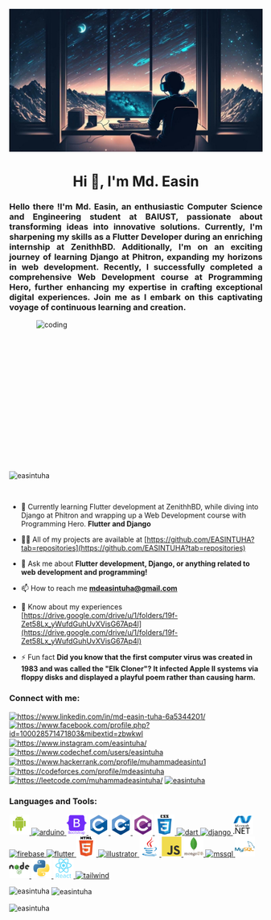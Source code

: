 ![logo](https://github.com/EASINTUHA/EASINTUHA/blob/main/snapedit_1712772937532.jpg)
<h1 align="center">Hi 👋, I'm Md. Easin</h1>
<h3 align="justify">Hello there !I'm Md. Easin, an enthusiastic Computer Science and Engineering student at BAIUST, passionate about transforming ideas into innovative solutions. Currently, I'm sharpening my skills as a Flutter Developer during an enriching internship at ZenithhBD. Additionally, I'm on an exciting journey of learning Django at Phitron, expanding my horizons in web development. Recently, I successfully completed a comprehensive Web Development course at Programming Hero, further enhancing my expertise in crafting exceptional digital experiences. Join me as I embark on this captivating voyage of continuous learning and creation.</h3>

<img align="right" alt="coding" width="450" height="300" src="https://th.bing.com/th/id/OIP.wNGxHlTCsH9zU90WDouoDQHaFj?rs=1&pid=ImgDetMain">


<p align="left"> <img src="https://komarev.com/ghpvc/?username=easintuha&label=Profile%20views&color=0e75b6&style=flat" alt="easintuha" /> </p>

<p align="left"> <a href="https://twitter.com/" target="blank"><img src="https://img.shields.io/twitter/follow/?logo=twitter&style=for-the-badge" alt="" /></a> </p>

- 🌱 Currently learning Flutter development at ZenithhBD, while diving into Django at Phitron and wrapping up a Web Development course with Programming Hero. **Flutter and Django**

- 👨‍💻 All of my projects are available at [https://github.com/EASINTUHA?tab=repositories](https://github.com/EASINTUHA?tab=repositories)

- 💬 Ask me about **Flutter development, Django, or anything related to web development and programming!**

- 📫 How to reach me **mdeasintuha@gmail.com**

- 📄 Know about my experiences [https://drive.google.com/drive/u/1/folders/19f-Zet58Lx_yWufdGuhUvXVisG67Ap4l](https://drive.google.com/drive/u/1/folders/19f-Zet58Lx_yWufdGuhUvXVisG67Ap4l)

- ⚡ Fun fact **Did you know that the first computer virus was created in 1983 and was called the "Elk Cloner"? It infected Apple II systems via floppy disks and displayed a playful poem rather than causing harm.**

<h3 align="left">Connect with me:</h3>
<p align="left">
<a href="https://www.linkedin.com/in/md-easin-6a5344201/" target="blank"><img align="center" src="https://raw.githubusercontent.com/rahuldkjain/github-profile-readme-generator/master/src/images/icons/Social/linked-in-alt.svg" alt="https://www.linkedin.com/in/md-easin-tuha-6a5344201/" height="30" width="40" /></a>
<a href="https://www.facebook.com/profile.php?id=100028571471803&mibextid=ZbWKwL" target="blank"><img align="center" src="https://raw.githubusercontent.com/rahuldkjain/github-profile-readme-generator/master/src/images/icons/Social/facebook.svg" alt="https://www.facebook.com/profile.php?id=100028571471803&mibextid=zbwkwl" height="30" width="40" /></a>
<a href="https://www.instagram.com/easintuha/" target="blank"><img align="center" src="https://raw.githubusercontent.com/rahuldkjain/github-profile-readme-generator/master/src/images/icons/Social/instagram.svg" alt="https://www.instagram.com/easintuha/" height="30" width="40" /></a>
<a href="https://www.codechef.com/users/easintuha" target="blank"><img align="center" src="https://cdn.jsdelivr.net/npm/simple-icons@3.1.0/icons/codechef.svg" alt="https://www.codechef.com/users/easintuha" height="30" width="40" /></a>
<a href="https://www.hackerrank.com/profile/muhammadeasintu1" target="blank"><img align="center" src="https://raw.githubusercontent.com/rahuldkjain/github-profile-readme-generator/master/src/images/icons/Social/hackerrank.svg" alt="https://www.hackerrank.com/profile/muhammadeasintu1" height="30" width="40" /></a>
<a href="https://codeforces.com/profile/mdeasintuha" target="blank"><img align="center" src="https://raw.githubusercontent.com/rahuldkjain/github-profile-readme-generator/master/src/images/icons/Social/codeforces.svg" alt="https://codeforces.com/profile/mdeasintuha" height="30" width="40" /></a>
<a href="https://leetcode.com/muhammadeasintuha/" target="blank"><img align="center" src="https://raw.githubusercontent.com/rahuldkjain/github-profile-readme-generator/master/src/images/icons/Social/leet-code.svg" alt="https://leetcode.com/muhammadeasintuha/" height="30" width="40" /></a>
<a href="https://discord.gg/easintuha" target="blank"><img align="center" src="https://raw.githubusercontent.com/rahuldkjain/github-profile-readme-generator/master/src/images/icons/Social/discord.svg" alt="easintuha" height="30" width="40" /></a>
</p>

<h3 align="left">Languages and Tools:</h3>
<p align="left"> <a href="https://developer.android.com" target="_blank" rel="noreferrer"> <img src="https://raw.githubusercontent.com/devicons/devicon/master/icons/android/android-original-wordmark.svg" alt="android" width="40" height="40"/> </a> <a href="https://www.arduino.cc/" target="_blank" rel="noreferrer"> <img src="https://cdn.worldvectorlogo.com/logos/arduino-1.svg" alt="arduino" width="40" height="40"/> </a> <a href="https://getbootstrap.com" target="_blank" rel="noreferrer"> <img src="https://raw.githubusercontent.com/devicons/devicon/master/icons/bootstrap/bootstrap-plain-wordmark.svg" alt="bootstrap" width="40" height="40"/> </a> <a href="https://www.cprogramming.com/" target="_blank" rel="noreferrer"> <img src="https://raw.githubusercontent.com/devicons/devicon/master/icons/c/c-original.svg" alt="c" width="40" height="40"/> </a> <a href="https://www.w3schools.com/cpp/" target="_blank" rel="noreferrer"> <img src="https://raw.githubusercontent.com/devicons/devicon/master/icons/cplusplus/cplusplus-original.svg" alt="cplusplus" width="40" height="40"/> </a> <a href="https://www.w3schools.com/cs/" target="_blank" rel="noreferrer"> <img src="https://raw.githubusercontent.com/devicons/devicon/master/icons/csharp/csharp-original.svg" alt="csharp" width="40" height="40"/> </a> <a href="https://www.w3schools.com/css/" target="_blank" rel="noreferrer"> <img src="https://raw.githubusercontent.com/devicons/devicon/master/icons/css3/css3-original-wordmark.svg" alt="css3" width="40" height="40"/> </a> <a href="https://dart.dev" target="_blank" rel="noreferrer"> <img src="https://www.vectorlogo.zone/logos/dartlang/dartlang-icon.svg" alt="dart" width="40" height="40"/> </a> <a href="https://www.djangoproject.com/" target="_blank" rel="noreferrer"> <img src="https://cdn.worldvectorlogo.com/logos/django.svg" alt="django" width="40" height="40"/> </a> <a href="https://dotnet.microsoft.com/" target="_blank" rel="noreferrer"> <img src="https://raw.githubusercontent.com/devicons/devicon/master/icons/dot-net/dot-net-original-wordmark.svg" alt="dotnet" width="40" height="40"/> </a> <a href="https://firebase.google.com/" target="_blank" rel="noreferrer"> <img src="https://www.vectorlogo.zone/logos/firebase/firebase-icon.svg" alt="firebase" width="40" height="40"/> </a> <a href="https://flutter.dev" target="_blank" rel="noreferrer"> <img src="https://www.vectorlogo.zone/logos/flutterio/flutterio-icon.svg" alt="flutter" width="40" height="40"/> </a> <a href="https://www.w3.org/html/" target="_blank" rel="noreferrer"> <img src="https://raw.githubusercontent.com/devicons/devicon/master/icons/html5/html5-original-wordmark.svg" alt="html5" width="40" height="40"/> </a> <a href="https://www.adobe.com/in/products/illustrator.html" target="_blank" rel="noreferrer"> <img src="https://www.vectorlogo.zone/logos/adobe_illustrator/adobe_illustrator-icon.svg" alt="illustrator" width="40" height="40"/> </a> <a href="https://www.java.com" target="_blank" rel="noreferrer"> <img src="https://raw.githubusercontent.com/devicons/devicon/master/icons/java/java-original.svg" alt="java" width="40" height="40"/> </a> <a href="https://developer.mozilla.org/en-US/docs/Web/JavaScript" target="_blank" rel="noreferrer"> <img src="https://raw.githubusercontent.com/devicons/devicon/master/icons/javascript/javascript-original.svg" alt="javascript" width="40" height="40"/> </a> <a href="https://www.mongodb.com/" target="_blank" rel="noreferrer"> <img src="https://raw.githubusercontent.com/devicons/devicon/master/icons/mongodb/mongodb-original-wordmark.svg" alt="mongodb" width="40" height="40"/> </a> <a href="https://www.microsoft.com/en-us/sql-server" target="_blank" rel="noreferrer"> <img src="https://www.svgrepo.com/show/303229/microsoft-sql-server-logo.svg" alt="mssql" width="40" height="40"/> </a> <a href="https://www.mysql.com/" target="_blank" rel="noreferrer"> <img src="https://raw.githubusercontent.com/devicons/devicon/master/icons/mysql/mysql-original-wordmark.svg" alt="mysql" width="40" height="40"/> </a> <a href="https://nodejs.org" target="_blank" rel="noreferrer"> <img src="https://raw.githubusercontent.com/devicons/devicon/master/icons/nodejs/nodejs-original-wordmark.svg" alt="nodejs" width="40" height="40"/> </a> <a href="https://www.python.org" target="_blank" rel="noreferrer"> <img src="https://raw.githubusercontent.com/devicons/devicon/master/icons/python/python-original.svg" alt="python" width="40" height="40"/> </a> <a href="https://reactjs.org/" target="_blank" rel="noreferrer"> <img src="https://raw.githubusercontent.com/devicons/devicon/master/icons/react/react-original-wordmark.svg" alt="react" width="40" height="40"/> </a> <a href="https://tailwindcss.com/" target="_blank" rel="noreferrer"> <img src="https://www.vectorlogo.zone/logos/tailwindcss/tailwindcss-icon.svg" alt="tailwind" width="40" height="40"/> </a> </p>

<p><img align="left" src="https://github-readme-stats.vercel.app/api/top-langs?username=easintuha&show_icons=true&locale=en&layout=compact" alt="easintuha" /></p>

<p>&nbsp;<img align="center" src="https://github-readme-stats.vercel.app/api?username=easintuha&show_icons=true&locale=en" alt="easintuha" /></p>

<p><img align="center" src="https://github-readme-streak-stats.herokuapp.com/?user=easintuha&" alt="easintuha" /></p>
